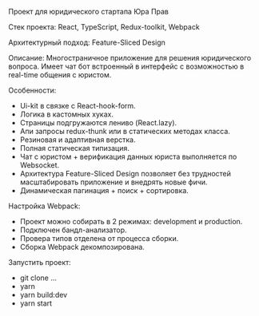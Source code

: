 Проект для юридического стартапа Юра Прав

Стек проекта: React, TypeScript, Redux-toolkit, Webpack

Архитектурный подход: Feature-Sliced Design

Описание:
  Многостраничное приложение для решения юридического вопроса. Имеет чат бот встроенный в интерфейс с возможностью в real-time общения с юристом.

Особенности: 
  - Ui-kit в связке с React-hook-form.
  - Логика в кастомных хуках.
  - Страницы подгружаются лениво (React.lazy).
  - Апи запросы redux-thunk или в статических методах класса.
  - Резиновая и адаптивная верстка.
  - Полная статическая типизация.
  - Чат с юристом + верификация данных юриста выполняется по Websocket.
  - Архитектура Feature-Sliced Design позволяет без трудностей масштабировать приложение
и внедрять новые фичи.
  - Динамическая пагинация + поиск + сортировка.

Настройка Webpack: 
  - Проект можно собирать в 2 режимах: development и production.
  - Подключен бандл-анализатор.
  - Провера типов отделена от процесса сборки.
  - Сборка Webpack декомпозирована.
  

Запустить проект:
  - git clone ...
  - yarn
  - yarn build:dev
  - yarn start
